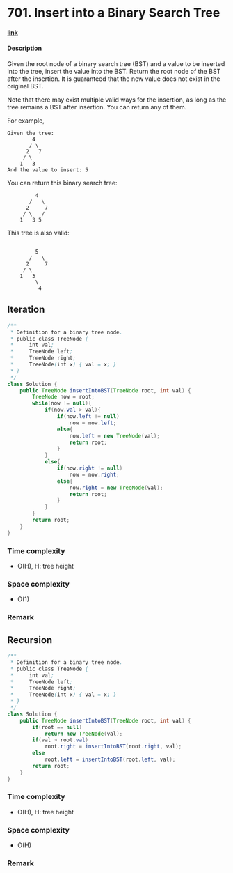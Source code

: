 # 701. Insert into a Binary Search Tree

#### [link](https://leetcode.com/problems/XXX/description/) 

#### Description
Given the root node of a binary search tree (BST) and a value to be inserted into the tree, insert the value into the BST. Return the root node of the BST after the insertion. It is guaranteed that the new value does not exist in the original BST.

Note that there may exist multiple valid ways for the insertion, as long as the tree remains a BST after insertion. You can return any of them.

For example, 
```
Given the tree:
        4
       / \
      2   7
     / \
    1   3
And the value to insert: 5
```
You can return this binary search tree:
```
         4
       /   \
      2     7
     / \   /
    1   3 5
```
This tree is also valid:
```

         5
       /   \
      2     7
     / \   
    1   3
         \
          4
```

## Iteration
```java
/**
 * Definition for a binary tree node.
 * public class TreeNode {
 *     int val;
 *     TreeNode left;
 *     TreeNode right;
 *     TreeNode(int x) { val = x; }
 * }
 */
class Solution {
    public TreeNode insertIntoBST(TreeNode root, int val) {
        TreeNode now = root;
        while(now != null){
            if(now.val > val){
                if(now.left != null)
                    now = now.left;
                else{
                    now.left = new TreeNode(val);
                    return root;
                }
            }
            else{
                if(now.right != null)
                    now = now.right;
                else{
                    now.right = new TreeNode(val);
                    return root;
                }
            }
        }
        return root;
    }
}
```

### Time complexity
* O(H), H: tree height
### Space complexity
* O(1)
### Remark

## Recursion
```java
/**
 * Definition for a binary tree node.
 * public class TreeNode {
 *     int val;
 *     TreeNode left;
 *     TreeNode right;
 *     TreeNode(int x) { val = x; }
 * }
 */
class Solution {
    public TreeNode insertIntoBST(TreeNode root, int val) {
        if(root == null)
            return new TreeNode(val);
        if(val > root.val)
            root.right = insertIntoBST(root.right, val);
        else
            root.left = insertIntoBST(root.left, val);
        return root;
    }
}
```
### Time complexity
* O(H), H: tree height
### Space complexity
* O(H)
### Remark